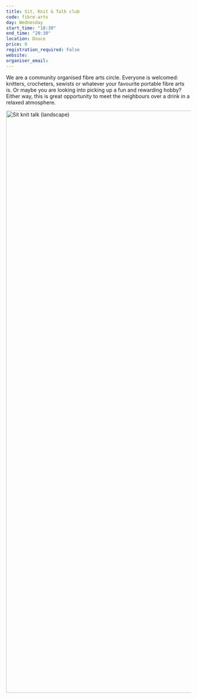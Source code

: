 ```yaml
---
title: Sit, Knit & Talk club
code: fibre-arts
day: Wednesday
start_time: "18:30"
end_time: "20:30"
location: Douce
price: 0
registration_required: False
website:
organiser_email:
---
```

We are a community organised fibre arts circle. Everyone is welcomed: knitters, crocheters, sewists or whatever your favourite portable fibre arts is. Or maybe you are looking into picking up a fun and rewarding hobby? Either way, this is great opportunity to meet the neighbours over a drink in a relaxed atmosphere. 

<img width="2245" height="1587" alt="Sit knit talk (landscape)" src="https://github.com/user-attachments/assets/b9f03631-99f1-42d2-9014-50ff8bef4716" />
